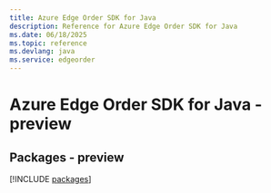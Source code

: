 ```yaml
---
title: Azure Edge Order SDK for Java
description: Reference for Azure Edge Order SDK for Java
ms.date: 06/18/2025
ms.topic: reference
ms.devlang: java
ms.service: edgeorder
---
```

# Azure Edge Order SDK for Java - preview
## Packages - preview
[!INCLUDE [packages](edge-order-index.md)]